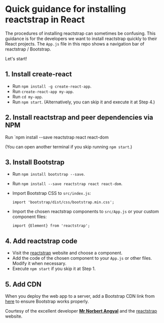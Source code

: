 # Quick guidance for installing reactstrap in React

The procedures of installing reactstrap can sometimes be confusing. This guidance is for the developers we want to install reactstrap quickly to their React projects. The `App.js` file in this repo shows a navigation bar of reactstrap / Bootstrap.

Let's start!


## 1. Install create-react

- Run `npm install -g create-react-app`.
- Run `create-react-app my-app`.
- Run `cd my-app`.
- Run `npm start`. (Alternatively, you can skip it and execute it at Step 4.)

## 2. Install reactstrap and peer dependencies via NPM

Run `npm install --save reactstrap react react-dom

(You can open another terminal if you skip running `npm start`.)

## 3. Install Bootstrap

- Run `npm install bootstrap --save`.
- Run `npm install --save reactstrap react react-dom`.
- Import Bootstrap CSS to `src/index.js`:

  `import 'bootstrap/dist/css/bootstrap.min.css';`

- Import the chosen reactstrap components to `src/App.js` or your custom component files:

  `import {Element} from 'reactstrap';`

## 4. Add reactstrap code

- Visit the [reactstrap](https://reactstrap.github.io/) website and choose a component.
- Add the code of the chosen component to your `App.js` or other files. Modify it when necessary.
- Execute `npm start` if you skip it at Step 1.

## 5. Add CDN

When you deploy the web app to a server, add a Bootstrap CDN link from [here](https://cdnjs.com/libraries/react) to ensure Bootstrap works properly.



Courtesy of the excellent developer **[Mr Norbert Angyal](https://github.com/nangyal)** and the [reactstrap](https://reactstrap.github.io/) website.
